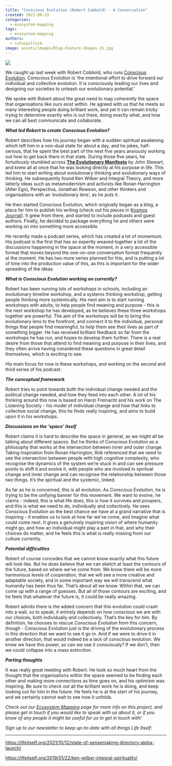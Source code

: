 ```yaml
---
title: "Conscious Evolution (Robert Cobbold) - A Conversation"
created: 2021-06-23
categories: 
  - ecosystem-mapping
tags: 
  - ecosystem-mapping
authors: 
  - rufuspollock
image: assets/images/Blog-Feature-Images-15.jpg
---
```


![](assets/images/Blog-Feature-Images-15-1024x576.jpg)

We caught up last week with Robert Cobbold, who runs [Conscious Evolution](https://www.consciousevolution.co.uk/). Conscious Evolution is ‘the intentional effort to drive forward our individual and collective evolution. It is consciously leading our lives and designing our societies to unleash our evolutionary potential.’

We spoke with Robert about the great need to map coherently the space that organisations like ours exist within. He agreed with us that he meets so many interesting people doing brilliant work, and yet it can remain tricky trying to determine exactly who is out there, doing exactly what, and how we can all best communicate and collaborate.

**_What led Robert to create Conscious Evolution?_**

Robert describes how his journey began with a sudden spiritual awakening which left him in a non-dual state for about a day, and he jokes, half-serious, that he spent the best part of the next five years anxiously working out how to get back there in that state. During those five years, he fortuitously stumbled across [**The Evolutionary Manifesto**](http://www.evolutionarymanifesto.com/) by John Stewart, and knew all at once that he was looking directly at his purpose in life. This led him to start writing about evolutionary thinking and evolutionary ways of thinking. He subsequently found Ken Wilber and Integral Theory, and more latterly ideas such as metamodernism and activists like Ronan Harrington (Alter Ego), Perspectiva, Jonathan Rowson, and other thinkers and organisations with an ‘evolutionary lens’, as he puts it. 

He then started Conscious Evolution, which originally began as a blog, a place for him to publish his writing (check out his pieces in [Kosmos Journal](https://www.kosmosjournal.org/contributor/robert-cobbold/)). It grew from there, and started to include podcasts and guest authors. Finally, he decided to package everything he and others were working on into something more accessible.  

He recently made a podcast series, which has created a lot of momentum. His podcast is the first that has so expertly weaved together a lot of the discussions happening in the space at the moment, in a very accessible format that moves beyond the one-on-one conversation format frequently at the moment. He has two more series planned for this, and is putting a lot of time into the production value of this, as this is important for the wider spreading of the ideas. 

**_What is Conscious Evolution working on currently?_**

Robert has been running lots of workshops in schools, including an evolutionary timeline workshop, and a systems thinking workshop, getting people thinking more systemically. His next aim is to start running workshops with adults, to help people find meaning and purpose - this is the next workshop he has developed, as he believes these three workshops together are powerful. The aim of the workshops will be to bring this evolutionary lens to the forefront, and connect it to the individual, personal things that people find meaningful, to help them see their lives as part of something bigger. He has received brilliant feedback so far from the workshops he has run, and hopes to develop them further. There is a real desire from those that attend to find meaning and purpose in their lives, and they often arrive having considered these questions in great detail themselves, which is exciting to see.  

His main focus for now is these workshops, and working on the second and third series of his podcast. 

**_The conceptual framework_**

Robert tries to point towards both the individual change needed and the political change needed, and how they feed into each other. A lot of his thinking around this now is based on Hanzi Freinacht and his work on The Listening Society - his model of individual change and how that links to collective social change, this he finds really inspiring, and aims to build upon it in his workshops. 

**_Discussions on the ‘space’ itself_**

Robert claims it is hard to describe the space in general, as we might all be talking about different spaces. But he thinks of Conscious Evolution as a philosophy that works at the intersection between inner and outer change. Taking inspiration from Ronan Harrington, Rob referenced that we need to see the intersection between people with high cognitive complexity, who recognise the dynamics of the system we’re stuck in and can see pressure points to shift it and evolve it, with people who are involved in spiritual change and inner change and can recognise the relationship between those two things. It’s the spiritual and the systemic, linked. 

As far as he is concerned, this is all evolution. As _Conscious Evolution_, he is trying to be the unifying banner for this movement. We want to evolve, he claims - indeed, this is what life does, this is how it survives and prospers, and this is what we need to do, individually and collectively. He sees Conscious Evolution as the best chance we have at a grand narrative that is inspiring - it enables us to look at how far we’ve come, and imagine what could come next. It gives a genuinely inspiring vision of where humanity might go, and how an individual might play a part in that, and why their choices do matter, and he feels this is what is really missing from our culture currently. 

**_Potential difficulties_**

Robert of course concedes that we cannot know exactly what this future will look like. But he does believe that we can sketch at least the contours of the future, based on where we’ve come from. We know there will be more harmonious levels of cooperation, that we will see a more creative and adaptable society, and in some important way we will transcend what humanity has been thus far. That’s about all we know. Within that, we can come up with a range of guesses. But all of those contours are exciting, and he feels that whatever the future is, it could be really amazing. 

Robert admits there is the added concern that this evolution could crash into a wall, so to speak; it entirely depends on how conscious we are with our choices, both individually and collectively. That’s the key for him. By definition, he chooses to rescue _Conscious Evolution_ from this concern, though - Conscious Evolution _just is the_ driving of the evolutionary process in this direction that we want to see it go in. And if we were to drive it in another direction, that would indeed be a lack of conscious evolution. We know we have this power, so can we use it consciously? If we don’t, then we could collapse into a mass extinction. 

**_Parting thoughts_**

It was really great meeting with Robert. He took so much heart from the thought that the organisations within the space seemed to be finding each other and making more connections as time goes on, and his optimism was inspiring. Be sure to check out all the brilliant work he is doing, and keep looking out for him in the future. He feels he is at the start of his journey, and we certainly cannot wait to see how it unfolds.

_Check out our [Ecosystem Mapping](https://lifeitself.org/ecosystem-mapping/) page for more info on this project, and please get in touch if you would like to speak with us about it, or if you know of any people it might be useful for us to get in touch with!_

_Sign up to our newsletter to keep up-to-date with all things Life Itself:_

* * *

https://lifeitself.org/2021/10/12/state-of-sensemaking-directory-alpha-launch/

https://lifeitself.org/2019/01/22/ken-wilber-integral-spirituality/

